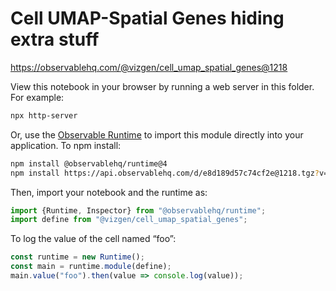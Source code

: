 # Cell UMAP-Spatial Genes hiding extra stuff

https://observablehq.com/@vizgen/cell_umap_spatial_genes@1218

View this notebook in your browser by running a web server in this folder. For
example:

~~~sh
npx http-server
~~~

Or, use the [Observable Runtime](https://github.com/observablehq/runtime) to
import this module directly into your application. To npm install:

~~~sh
npm install @observablehq/runtime@4
npm install https://api.observablehq.com/d/e8d189d57c74cf2e@1218.tgz?v=3
~~~

Then, import your notebook and the runtime as:

~~~js
import {Runtime, Inspector} from "@observablehq/runtime";
import define from "@vizgen/cell_umap_spatial_genes";
~~~

To log the value of the cell named “foo”:

~~~js
const runtime = new Runtime();
const main = runtime.module(define);
main.value("foo").then(value => console.log(value));
~~~
